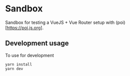 
# Sandbox


Sandbox for testing a VueJS + Vue Router setup  with
(poi)[https://poi.js.org].

## Development usage

To use for development

    yarn install
    yarn dev
